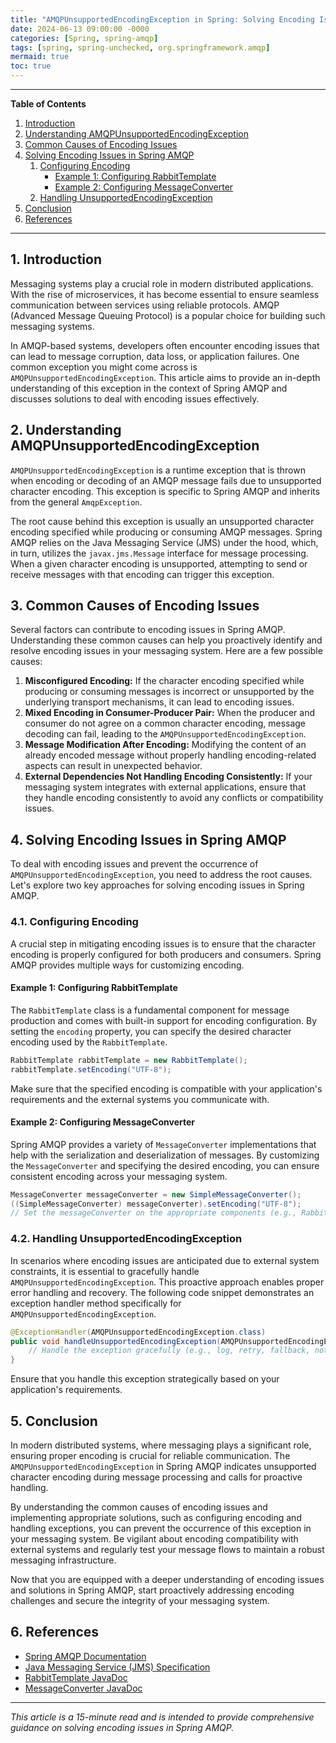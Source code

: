 ```yaml
---
title: "AMQPUnsupportedEncodingException in Spring: Solving Encoding Issues in Your Messaging System"
date: 2024-06-13 09:00:00 -0000
categories: [Spring, spring-amqp]
tags: [spring, spring-unchecked, org.springframework.amqp]
mermaid: true
toc: true
---
```



---

**Table of Contents**

1. [Introduction](#introduction)
2. [Understanding AMQPUnsupportedEncodingException](#understanding-amqpunsupportedencodingexception)
3. [Common Causes of Encoding Issues](#common-causes-of-encoding-issues)
4. [Solving Encoding Issues in Spring AMQP](#solving-encoding-issues-in-spring-amqp)
    1. [Configuring Encoding](#configuring-encoding)
        - [Example 1: Configuring RabbitTemplate](#example-1-configuring-rabbittemplate)
        - [Example 2: Configuring MessageConverter](#example-2-configuring-messageconverter)
    2. [Handling UnsupportedEncodingException](#handling-unsupportedencodingexception)
5. [Conclusion](#conclusion)
6. [References](#references)

---

## 1. Introduction
Messaging systems play a crucial role in modern distributed applications. With the rise of microservices, it has become essential to ensure seamless communication between services using reliable protocols. AMQP (Advanced Message Queuing Protocol) is a popular choice for building such messaging systems.

In AMQP-based systems, developers often encounter encoding issues that can lead to message corruption, data loss, or application failures. One common exception you might come across is `AMQPUnsupportedEncodingException`. This article aims to provide an in-depth understanding of this exception in the context of Spring AMQP and discusses solutions to deal with encoding issues effectively.

## 2. Understanding AMQPUnsupportedEncodingException
`AMQPUnsupportedEncodingException` is a runtime exception that is thrown when encoding or decoding of an AMQP message fails due to unsupported character encoding. This exception is specific to Spring AMQP and inherits from the general `AmqpException`.

The root cause behind this exception is usually an unsupported character encoding specified while producing or consuming AMQP messages. Spring AMQP relies on the Java Messaging Service (JMS) under the hood, which, in turn, utilizes the `javax.jms.Message` interface for message processing. When a given character encoding is unsupported, attempting to send or receive messages with that encoding can trigger this exception.

## 3. Common Causes of Encoding Issues
Several factors can contribute to encoding issues in Spring AMQP. Understanding these common causes can help you proactively identify and resolve encoding issues in your messaging system. Here are a few possible causes:

1. **Misconfigured Encoding:** If the character encoding specified while producing or consuming messages is incorrect or unsupported by the underlying transport mechanisms, it can lead to encoding issues. 
2. **Mixed Encoding in Consumer-Producer Pair:** When the producer and consumer do not agree on a common character encoding, message decoding can fail, leading to the `AMQPUnsupportedEncodingException`.
3. **Message Modification After Encoding:** Modifying the content of an already encoded message without properly handling encoding-related aspects can result in unexpected behavior.
4. **External Dependencies Not Handling Encoding Consistently:** If your messaging system integrates with external applications, ensure that they handle encoding consistently to avoid any conflicts or compatibility issues.

## 4. Solving Encoding Issues in Spring AMQP
To deal with encoding issues and prevent the occurrence of `AMQPUnsupportedEncodingException`, you need to address the root causes. Let's explore two key approaches for solving encoding issues in Spring AMQP.

### 4.1. Configuring Encoding
A crucial step in mitigating encoding issues is to ensure that the character encoding is properly configured for both producers and consumers. Spring AMQP provides multiple ways for customizing encoding.

#### Example 1: Configuring RabbitTemplate
The `RabbitTemplate` class is a fundamental component for message production and comes with built-in support for encoding configuration. By setting the `encoding` property, you can specify the desired character encoding used by the `RabbitTemplate`.

```java
RabbitTemplate rabbitTemplate = new RabbitTemplate();
rabbitTemplate.setEncoding("UTF-8");
```

Make sure that the specified encoding is compatible with your application's requirements and the external systems you communicate with.

#### Example 2: Configuring MessageConverter
Spring AMQP provides a variety of `MessageConverter` implementations that help with the serialization and deserialization of messages. By customizing the `MessageConverter` and specifying the desired encoding, you can ensure consistent encoding across your messaging system.

```java
MessageConverter messageConverter = new SimpleMessageConverter();
((SimpleMessageConverter) messageConverter).setEncoding("UTF-8");
// Set the messageConverter on the appropriate components (e.g., RabbitListener, MessageHandler)
```

### 4.2. Handling UnsupportedEncodingException
In scenarios where encoding issues are anticipated due to external system constraints, it is essential to gracefully handle `AMQPUnsupportedEncodingException`. This proactive approach enables proper error handling and recovery. The following code snippet demonstrates an exception handler method specifically for `AMQPUnsupportedEncodingException`.

```java
@ExceptionHandler(AMQPUnsupportedEncodingException.class)
public void handleUnsupportedEncodingException(AMQPUnsupportedEncodingException ex) {
    // Handle the exception gracefully (e.g., log, retry, fallback, notify stakeholders)
}
```

Ensure that you handle this exception strategically based on your application's requirements.

## 5. Conclusion
In modern distributed systems, where messaging plays a significant role, ensuring proper encoding is crucial for reliable communication. The `AMQPUnsupportedEncodingException` in Spring AMQP indicates unsupported character encoding during message processing and calls for proactive handling.

By understanding the common causes of encoding issues and implementing appropriate solutions, such as configuring encoding and handling exceptions, you can prevent the occurrence of this exception in your messaging system. Be vigilant about encoding compatibility with external systems and regularly test your message flows to maintain a robust messaging infrastructure.

Now that you are equipped with a deeper understanding of encoding issues and solutions in Spring AMQP, start proactively addressing encoding challenges and secure the integrity of your messaging system.

## 6. References
- [Spring AMQP Documentation](https://docs.spring.io/spring-amqp/docs/current/reference/html/index.html)
- [Java Messaging Service (JMS) Specification](https://javaee.github.io/jms-spec/)
- [RabbitTemplate JavaDoc](https://docs.spring.io/spring-amqp/docs/current/api/org/springframework/amqp/rabbit/core/RabbitTemplate.html)
- [MessageConverter JavaDoc](https://docs.spring.io/spring-amqp/docs/current/api/org/springframework/amqp/support/converter/MessageConverter.html)

---

*This article is a 15-minute read and is intended to provide comprehensive guidance on solving encoding issues in Spring AMQP.*